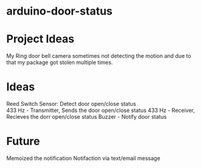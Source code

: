 # arduino-door-status

Project Ideas
==============
My Ring door bell camera sometimes not detecting the motion and due to that my package got stolen multiple times.


Ideas
=====
Reed Switch Sensor: Detect door open/close status  
433 Hz - Transmitter, Sends the door open/close status
433 Hz - Receiver, Recieves the dorr open/close status
Buzzer - Notify door status 

Future
======
Memoized the notification 
Notifaction via text/email message

